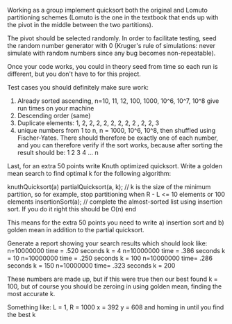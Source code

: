Working as a group implement quicksort both the original and Lomuto partitioning schemes (Lomuto is the one in the textbook that ends up with the pivot in the middle between the two partitions).

The pivot should be selected randomly. In order to facilitate testing, seed the random number generator with 0 (Kruger's rule of simulations: never simulate with random numbers since any bug becomes non-repeatable).

Once your code works, you could in theory seed from time so  each run is different, but you don't have to for this project.

Test cases you should definitely make sure work:

1. Already sorted ascending, n=10, 11, 12, 100, 1000, 10^6, 10^7, 10^8 give run times on your machine
2. Descending order (same)
3. Duplicate elements:  1, 2, 2, 2, 2, 2, 2, 2, 2 , 2, 2, 3
4. unique numbers from 1 to n, n = 1000, 10^6, 10^8, then shuffled using Fischer-Yates. There should therefore be exactly one of each number, and you can therefore verify if the sort works, because after sorting the result should be:
1 2 3 4 ... n

 

Last, for an extra 50 points write Knuth optimized quicksort. Write a golden mean search to find optimal k for the following algorithm:

knuthQuicksort(a)
  partialQuicksort(a, k); // k is the size of the minimum partition, so for example, stop partitioning when R - L <= 10 elements or 100 elements
  insertionSort(a); // complete the almost-sorted list using insertion sort. If you do it right this should be O(n)
end


This means for the extra 50 points you need to write a) insertion sort and b) golden mean in addition to the partial quicksort.

Generate a report showing your search results which should look like:
n=10000000    time = .520 seconds   k = 4
n=10000000    time = .386 seconds  k = 10
n=10000000   time = .250 seconds  k = 100
n=10000000   time= .286 seconds k = 150
n=10000000   time= .323 seconds k = 200

These numbers are made up, but if this were true then our best found k = 100, but of course you should be zeroing in using golden mean, finding the most accurate k.

Something like:
L = 1, R = 1000
x = 392  y = 608
and homing in until you find the best k
